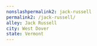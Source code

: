 ```yaml
---
﻿nonslashpermalink2: jack-russell
permalink2: /jack-russell/
alley: Jack Russell
city: West Dover
state: Vermont
---
```

